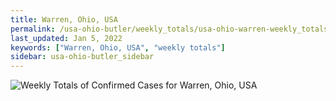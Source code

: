 ```yaml
---
title: Warren, Ohio, USA
permalink: /usa-ohio-butler/weekly_totals/usa-ohio-warren-weekly_totals.html
last_updated: Jan 5, 2022
keywords: ["Warren, Ohio, USA", "weekly totals"]
sidebar: usa-ohio-butler_sidebar
---
```


![Weekly Totals of Confirmed Cases for Warren, Ohio, USA](/covid_tracker/images/graphs/usa-ohio-warren-weekly_totals_graph.png)
